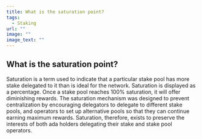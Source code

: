 ```yaml
---
title: What is the saturation point?
tags:
  - Staking
url: ""
image: ""
image_text: ""
---
```


## What is the saturation point?

Saturation is a term used to indicate that a particular stake pool has more stake delegated to it than is ideal for the network. Saturation is displayed as a percentage. Once a stake pool reaches 100% saturation, it will offer diminishing rewards. The saturation mechanism was designed to prevent centralization by encouraging delegators to delegate to different stake pools, and operators to set up alternative pools so that they can continue earning maximum rewards. Saturation, therefore, exists to preserve the interests of both ada holders delegating their stake and stake pool operators.
